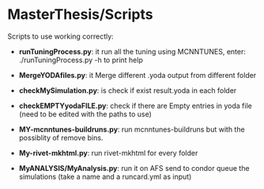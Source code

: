 # MasterThesis/Scripts

Scripts to use working correctly:

- **runTuningProcess.py**: it run all the tuning using MCNNTUNES, enter: ./runTuningProcess.py -h to print help


- **MergeYODAfiles.py**: it Merge different .yoda output from different folder 


- **checkMySimulation.py**: is check if exist result.yoda in each folder 


- **checkEMPTYyodaFILE.py**: check if there are Empty entries in yoda file (need to be edited with the paths to use)


- **MY-mcnntunes-buildruns.py**: run mcnntunes-buildruns but with the possiblity of remove bins.


- **My-rivet-mkhtml.py**: run rivet-mkhtml for every folder


- **MyANALYSIS/MyAnalysis.py**: run it on AFS send to condor queue the simulations (take a name and a runcard.yml as input)
